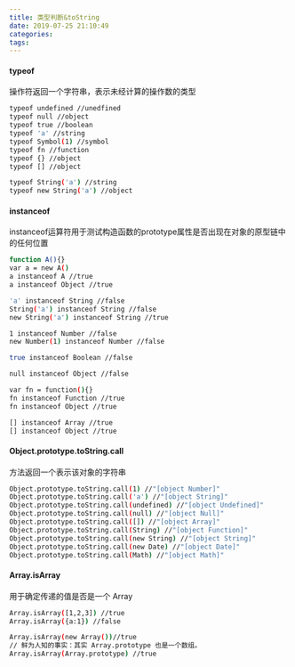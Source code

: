 ```yaml
---
title: 类型判断&toString
date: 2019-07-25 21:10:49
categories:
tags:
---
```


#### typeof
操作符返回一个字符串，表示未经计算的操作数的类型
``` bash
typeof undefined //unedfined
typeof null //object
typeof true //boolean
typeof 'a' //string
typeof Symbol(1) //symbol
typeof fn //function
typeof {} //object
typeof [] //object

typeof String('a') //string
typeof new String('a') //object
```

#### instanceof
instanceof运算符用于测试构造函数的prototype属性是否出现在对象的原型链中的任何位置
``` bash
function A(){}
var a = new A()
a instanceof A //true
a instanceof Object //true

'a' instanceof String //false
String('a') instanceof String //false
new String('a') instanceof String //true

1 instanceof Number //false
new Number(1) instanceof Number //false

true instanceof Boolean //false

null instanceof Object //false

var fn = function(){}
fn instanceof Function //true
fn instanceof Object //true

[] instanceof Array //true
[] instanceof Object //true
```

#### Object.prototype.toString.call
方法返回一个表示该对象的字符串
``` bash
Object.prototype.toString.call(1) //"[object Number]"
Object.prototype.toString.call('a') //"[object String]"
Object.prototype.toString.call(undefined) //"[object Undefined]"
Object.prototype.toString.call(null) //"[object Null]"
Object.prototype.toString.call([]) //"[object Array]"
Object.prototype.toString.call(String) //"[object Function]"
Object.prototype.toString.call(new String) //"[object String]"
Object.prototype.toString.call(new Date) //"[object Date]"
Object.prototype.toString.call(Math) //"[object Math]"

```

#### Array.isArray
用于确定传递的值是否是一个 Array
``` bash
Array.isArray([1,2,3]) //true
Array.isArray({a:1}) //false

Array.isArray(new Array())//true
// 鲜为人知的事实：其实 Array.prototype 也是一个数组。
Array.isArray(Array.prototype) //true
```

